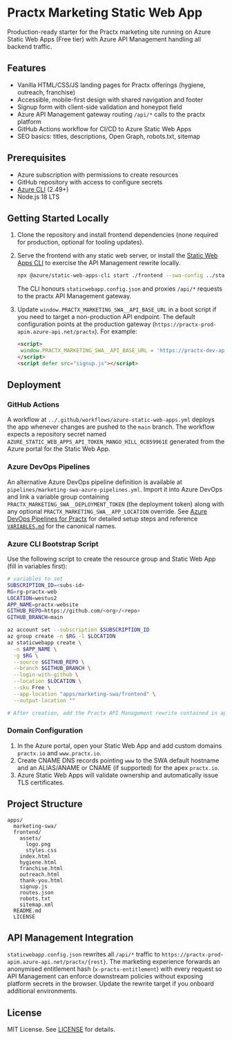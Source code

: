 # Practx Marketing Static Web App

Production-ready starter for the Practx marketing site running on Azure Static Web Apps (Free tier) with Azure API Management handling all backend traffic.

## Features

- Vanilla HTML/CSS/JS landing pages for Practx offerings (hygiene, outreach, franchise)
- Accessible, mobile-first design with shared navigation and footer
- Signup form with client-side validation and honeypot field
- Azure API Management gateway routing `/api/*` calls to the practx platform
- GitHub Actions workflow for CI/CD to Azure Static Web Apps
- SEO basics: titles, descriptions, Open Graph, robots.txt, sitemap

## Prerequisites

- Azure subscription with permissions to create resources
- GitHub repository with access to configure secrets
- [Azure CLI](https://learn.microsoft.com/cli/azure/install-azure-cli) (2.49+)
- Node.js 18 LTS

## Getting Started Locally

1. Clone the repository and install frontend dependencies (none required for production, optional for tooling updates).

2. Serve the frontend with any static web server, or install the [Static Web Apps CLI](https://learn.microsoft.com/azure/static-web-apps/local-development) to exercise the API Management rewrite locally.

   ```bash
   npx @azure/static-web-apps-cli start ./frontend --swa-config ../staticwebapp.config.json
   ```

   The CLI honours `staticwebapp.config.json` and proxies `/api/*` requests to the practx API Management gateway.

3. Update `window.PRACTX_MARKETING_SWA__API_BASE_URL` in a boot script if you need to target a non-production API endpoint. The default configuration points at the production gateway (`https://practx-prod-apim.azure-api.net/practx`). For example:

   ```html
   <script>
    window.PRACTX_MARKETING_SWA__API_BASE_URL = 'https://practx-dev-apim.azure-api.net/practx';
   </script>
   <script defer src="signup.js"></script>
   ```

## Deployment

### GitHub Actions

A workflow at `../.github/workflows/azure-static-web-apps.yml` deploys the app whenever changes are pushed to the `main` branch. The workflow expects a repository secret named `AZURE_STATIC_WEB_APPS_API_TOKEN_MANGO_HILL_0CB59961E` generated from the Azure portal for the Static Web App.

### Azure DevOps Pipelines

An alternative Azure DevOps pipeline definition is available at `pipelines/marketing-swa-azure-pipelines.yml`. Import it into Azure DevOps and link a variable group containing `PRACTX_MARKETING_SWA__DEPLOYMENT_TOKEN` (the deployment token) along with any optional `PRACTX_MARKETING_SWA__APP_LOCATION` override. See [Azure DevOps Pipelines for Practx](../docs/azure-devops-pipelines.md) for detailed setup steps and reference [`VARIABLES.md`](VARIABLES.md) for the canonical names.

### Azure CLI Bootstrap Script

Use the following script to create the resource group and Static Web App (fill in variables first):

```bash
# variables to set
SUBSCRIPTION_ID=<subs-id>
RG=rg-practx-web
LOCATION=westus2
APP_NAME=practx-website
GITHUB_REPO=https://github.com/<org>/<repo>
GITHUB_BRANCH=main

az account set --subscription $SUBSCRIPTION_ID
az group create -n $RG -l $LOCATION
az staticwebapp create \
  -n $APP_NAME \
  -g $RG \
  --source $GITHUB_REPO \
  --branch $GITHUB_BRANCH \
  --login-with-github \
  --location $LOCATION \
  --sku Free \
  --app-location "apps/marketing-swa/frontend" \
  --output-location ""

# After creation, add the Practx API Management rewrite contained in apps/marketing-swa/staticwebapp.config.json if you created the resource manually.
```

### Domain Configuration

1. In the Azure portal, open your Static Web App and add custom domains `practx.io` and `www.practx.io`.
2. Create CNAME DNS records pointing `www` to the SWA default hostname and an ALIAS/ANAME or CNAME (if supported) for the apex `practx.io`.
3. Azure Static Web Apps will validate ownership and automatically issue TLS certificates.

## Project Structure

```
apps/
  marketing-swa/
  frontend/
    assets/
      logo.png
      styles.css
    index.html
    hygiene.html
    franchise.html
    outreach.html
    thank-you.html
    signup.js
    routes.json
    robots.txt
    sitemap.xml
  README.md
  LICENSE
```

## API Management Integration

`staticwebapp.config.json` rewrites all `/api/*` traffic to `https://practx-prod-apim.azure-api.net/practx/{rest}`. The marketing experience forwards an anonymised entitlement hash (`x-practx-entitlement`) with every request so API Management can enforce downstream policies without exposing platform secrets in the browser. Update the rewrite target if you onboard additional environments.

## License

MIT License. See [LICENSE](LICENSE) for details.
